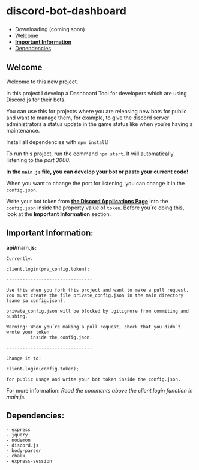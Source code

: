 # discord-bot-dashboard

###
* Downloading (coming soon)
* [Welcome](https://github.com/julianYaman/discord-bot-dashboard#welcome)
* [**Important Information**](https://github.com/julianYaman/discord-bot-dashboard#important-information)
* [Dependencies](https://github.com/julianYaman/discord-bot-dashboard#dependencies)
##

## Welcome

Welcome to this new project.

In this project I develop a Dashboard Tool for developers which are using Discord.js for their bots. 

You can use this for projects where you are releasing new bots for public and want to manage them, for example, to give the discord server administrators a status update in the game status like when you´re having a maintenance.

Install all dependencies with ``npm install``!

To run this project, run the command `npm start`.
It will automatically listening to the _port 3000_.

**In the `main.js` file, you can develop your bot or paste your current code!**

When you want to change the port for listening, you can change it in the `config.json`.

Write your bot token from [**the Discord Applications Page**](https://discordapp.com/developers/applications/me) into the 
`config.json` inside the property value of `token`. Before you´re doing this, look at the **Important Information** section.

## Important Information:

**api/main.js:**

```
Currently:

client.login(prv_config.token);

--------------------------------

Use this when you fork this project and want to make a pull request.
You must create the file private_config.json in the main directory (same sa config.json).

private_config.json will be blocked by .gitignore from commiting and pushing.

Warning: When you´re making a pull request, check that you didn´t wrote your token 
         inside the config.json.

--------------------------------

Change it to:

client.login(config.token);

for public usage and write your bot token inside the config.json.

```

For more information: _Read the comments above the client.login function in main.js._

## Dependencies:

```
- express
- jquery
- nodemon
- discord.js
- body-parser
- chalk
- express-session
```